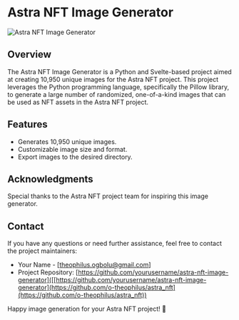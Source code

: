 # Astra NFT Image Generator

![Astra NFT Image Generator](https://github.com/yourusername/astra-nft-image-generator/blob/main/demo.png)

## Overview

The Astra NFT Image Generator is a Python and Svelte-based project aimed at creating 10,950 unique images for the Astra NFT project. This project leverages the Python programming language, specifically the Pillow library, to generate a large number of randomized, one-of-a-kind images that can be used as NFT assets in the Astra NFT project.

## Features

- Generates 10,950 unique images.
- Customizable image size and format.
- Export images to the desired directory.

## Acknowledgments

Special thanks to the Astra NFT project team for inspiring this image generator.

## Contact

If you have any questions or need further assistance, feel free to contact the project maintainers:

- Your Name - [theophilus.ogbolu@gmail.com]
- Project Repository: [https://github.com/yourusername/astra-nft-image-generator]([[https://github.com/yourusername/astra-nft-image-generator](https://github.com/o-theophilus/astra_nft](https://github.com/o-theophilus/astra_nft))

Happy image generation for your Astra NFT project! 🚀
